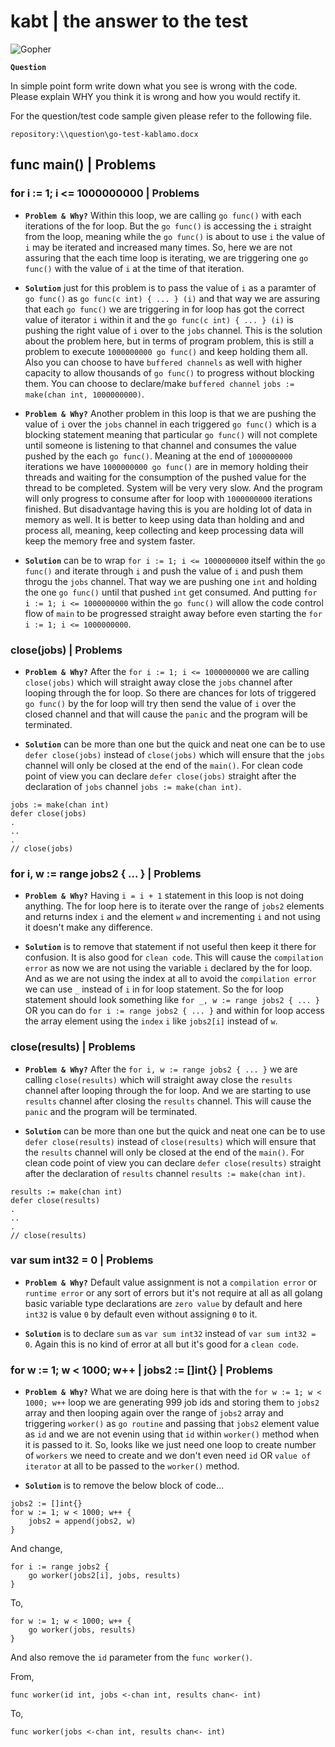# kabt | the answer to the test

![Gopher](https://static1.squarespace.com/static/5c4ea9d5697a985352030ac6/5c4ea9feaa4a99273255562d/5c4fb8c9aa4a990c63cdba02/1549821309986/4kheader.png?format=1500w)

**`Question`**

In simple point form write down what you see is wrong with the code. Please explain WHY you think it is wrong and how you would rectify it.

For the question/test code sample given please refer to the following file.

```
repository:\\question\go-test-kablamo.docx
```

## func main() | Problems

### for i := 1; i <= 1000000000 | Problems

* **`Problem & Why?`** Within this loop, we are calling `go func()` with each iterations of the for loop. But the `go func()` is accessing the `i` straight from the loop, meaning while the `go func()` is about to use `i` the value of `i` may be iterated and increased many times. So, here we are not assuring that the each time loop is iterating, we are triggering one `go func()` with the value of `i` at the time of that iteration.

* **`Solution`** just for this problem is to pass the value of `i` as a paramter of `go func()` as `go func(c int) { ... } (i)` and that way we are assuring that each `go func()` we are triggering in for loop has got the correct value of iterator `i` within it and the `go func(c int) { ... } (i)` is pushing the right value of `i` over to the `jobs` channel. This is the solution about the problem here, but in terms of program problem, this is still a problem to execute `1000000000 go func()` and keep holding them all. Also you can choose to have `buffered channels` as well with higher capacity to allow thousands of `go func()` to progress without blocking them. You can choose to declare/make `buffered channel` `jobs := make(chan int, 1000000000)`.

* **`Problem & Why?`** Another problem in this loop is that we are pushing the value of `i` over the `jobs` channel in each triggered `go func()` which is a blocking statement meaning that particular `go func()` will not complete until someone is listening to that channel and consumes the value pushed by the each `go func()`. Meaning at the end of `1000000000` iterations we have `1000000000 go func()` are in memory holding their threads and waiting for the consumption of the pushed value for the thread to be completed. System will be very very slow. And the program will only progress to consume after for loop with `1000000000` iterations finished. But disadvantage having this is you are holding lot of data in memory as well. It is better to keep using data than holding and and process all, meaning, keep collecting and keep processing data will keep the memory free and system faster. 

* **`Solution`** can be to wrap `for i := 1; i <= 1000000000` itself within the `go func()` and iterate through `i` and push the value of `i` and push them throgu the `jobs` channel. That way we are pushing one `int` and holding the one `go func()` until that pushed `int` get consumed. And putting `for i := 1; i <= 1000000000` within the `go func()` will allow the code control flow of `main` to be progressed straight away before even starting the `for i := 1; i <= 1000000000`.

### close(jobs) | Problems

* **`Problem & Why?`** After the `for i := 1; i <= 1000000000` we are calling `close(jobs)` which will straight away close the `jobs` channel after looping through the for loop. So there are chances for lots of triggered `go func()` by the for loop will try then send the value of `i` over the closed channel and that will cause the `panic` and the program will be terminated.

* **`Solution`** can be more than one but the quick and neat one can be to use `defer close(jobs)` instead of `close(jobs)` which will ensure that the `jobs` channel will only be closed at the end of the `main()`. For clean code point of view you can declare `defer close(jobs)` straight after the declaration of `jobs` channel `jobs := make(chan int)`.

```
jobs := make(chan int)
defer close(jobs)
.
..
.
// close(jobs)
```

### for i, w := range jobs2 { ... } | Problems

* **`Problem & Why?`** Having `i = i + 1` statement in this loop is not doing anything. The for loop here is to iterate over the range of `jobs2` elements and returns index `i` and the element `w` and incrementing `i` and not using it doesn't make any difference.

* **`Solution`** is to remove that statement if not useful then keep it there for confusion. It is also good for `clean code`. This will cause the `compilation error` as now we are not using the variable `i` declared by the for loop. And as we are not using the index at all to avoid the `compilation error` we can use `_` instead of `i` in for loop statement. So the for loop statement should look something like `for _, w := range jobs2 { ... }` OR you can do `for i := range jobs2 { ... }` and within for loop access the array element using the `index` `i` like `jobs2[i]` instead of `w`.

### close(results) | Problems

* **`Problem & Why?`** After the `for i, w := range jobs2 { ... }` we are calling `close(results)` which will straight away close the `results` channel after looping through the for loop. And we are starting to use `results` channel after closing the `results` channel. This will cause the `panic` and the program will be terminated.

* **`Solution`** can be more than one but the quick and neat one can be to use `defer close(results)` instead of `close(results)` which will ensure that the `results` channel will only be closed at the end of the `main()`. For clean code point of view you can declare `defer close(results)` straight after the declaration of `results` channel `results := make(chan int)`.

```
results := make(chan int)
defer close(results)
.
..
.
// close(results)
```

### var sum int32 = 0 | Problems

* **`Problem & Why?`** Default value assignment is not a `compilation error` or `runtime error` or any sort of errors but it's not require at all as all golang basic variable type declarations are `zero value` by default and here `int32` is value `0` by default even without assigning `0` to it.

* **`Solution`** is to declare `sum` as `var sum int32` instead of `var sum int32 = 0`. Again this is no kind of error at all but it's good for a `clean code`.

### for w := 1; w < 1000; w++ | jobs2 := []int{} | Problems

* **`Problem & Why?`** What we are doing here is that with the `for w := 1; w < 1000; w++` loop we are generating 999 job ids and storing them to `jobs2` array and then looping again over the range of `jobs2` array and triggering `worker()` as `go routine` and passing that `jobs2` element value as `id` and we are not evenin using that `id` within `worker()` method when it is passed to it. So, looks like we just need one loop to create number of `workers` we need to create and we don't even need `id` OR `value of iterator` at all to be passed to the `worker()` method.

* **`Solution`** is to remove the below block of code...

```
jobs2 := []int{}
for w := 1; w < 1000; w++ {
    jobs2 = append(jobs2, w)
}
```

And change,

```
for i := range jobs2 {
    go worker(jobs2[i], jobs, results)
}
```

To,

```
for w := 1; w < 1000; w++ {
    go worker(jobs, results)
}
```

And also remove the `id` parameter from the `func worker()`.

From,

```
func worker(id int, jobs <-chan int, results chan<- int)
```

To,

```
func worker(jobs <-chan int, results chan<- int)
```

